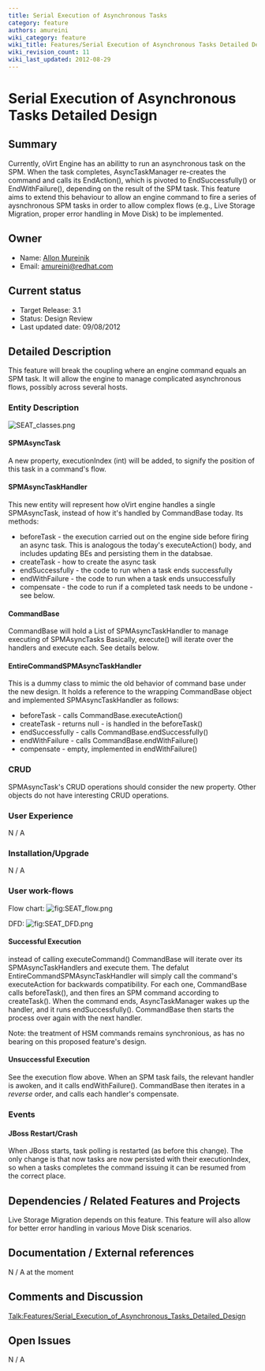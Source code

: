 ```yaml
---
title: Serial Execution of Asynchronous Tasks
category: feature
authors: amureini
wiki_category: feature
wiki_title: Features/Serial Execution of Asynchronous Tasks Detailed Design
wiki_revision_count: 11
wiki_last_updated: 2012-08-29
---
```


# Serial Execution of Asynchronous Tasks Detailed Design

## Summary

Currently, oVirt Engine has an abilitty to run an asynchronous task on the SPM. When the task completes, AsyncTaskManager re-creates the command and calls its EndAction(), which is pivoted to EndSuccessfully() or EndWithFailure(), depending on the result of the SPM task. This feature aims to extend this behaviour to allow an engine command to fire a series of aysnchronous SPM tasks in order to allow complex flows (e.g., Live Storage Migration, proper error handling in Move Disk) to be implemented.

## Owner

*   Name: [ Allon Mureinik](User:amureini)
*   Email: amureini@redhat.com

## Current status

*   Target Release: 3.1
*   Status: Design Review
*   Last updated date: 09/08/2012

## Detailed Description

This feature will break the coupling where an engine command equals an SPM task. It will allow the engine to manage complicated asynchronous flows, possibly across several hosts.

### Entity Description

![](SEAT_classes.png "SEAT_classes.png")

#### SPMAsyncTask

A new property, executionIndex (int) will be added, to signify the position of this task in a command's flow.

#### SPMAsyncTaskHandler

This new entity will represent how oVirt engine handles a single SPMAsyncTask, instead of how it's handled by CommandBase today. Its methods:

*   beforeTask - the execution carried out on the engine side before firing an async task. This is analogous the today's executeAction() body, and includes updating BEs and persisting them in the databsae.
*   createTask - how to create the async task
*   endSuccessfully - the code to run when a task ends successfully
*   endWithFailure - the code to run when a task ends unsuccessfully
*   compensate - the code to run if a completed task needs to be undone - see below.

#### CommandBase

CommandBase will hold a List of SPMAsyncTaskHandler to manage executing of SPMAsyncTasks Basically, execute() will iterate over the handlers and execute each. See details below.

#### EntireCommandSPMAsyncTaskHandler

This is a dummy class to mimic the old behavior of command base under the new design. It holds a reference to the wrapping CommandBase object and implemented SPMAsyncTaskHandler as follows:

*   beforeTask - calls CommandBase.executeAction()
*   createTask - returns null - is handled in the beforeTask()
*   endSuccessfully - calls CommandBase.endSuccessfully()
*   endWithFailure - calls CommandBase.endWithFailure()
*   compensate - empty, implemented in endWithFailure()

### CRUD

SPMAsyncTask's CRUD operations should consider the new property. Other objects do not have interesting CRUD operations.

### User Experience

N / A

### Installation/Upgrade

N / A

### User work-flows

Flow chart: ![](SEAT_flow.png "fig:SEAT_flow.png")

DFD: ![](SEAT_DFD.png "fig:SEAT_DFD.png")

#### Successful Execution

instead of calling executeCommand() CommandBase will iterate over its SPMAsyncTaskHandlers and execute them. The defalut EntireCommandSPMAsyncTaskHandler will simply call the command's executeAction for backwards compatibility. For each one, CommandBase calls beforeTask(), and then fires an SPM command according to createTask(). When the command ends, AsyncTaskManager wakes up the handler, and it runs endSuccessfully(). CommandBase then starts the process over again with the next handler.

Note: the treatment of HSM commands remains synchronious, as has no bearing on this proposed feature's design.

#### Unsuccessful Execution

See the execution flow above. When an SPM task fails, the relevant handler is awoken, and it calls endWithFailure(). CommandBase then iterates in a *reverse* order, and calls each handler's compensate.

### Events

#### JBoss Restart/Crash

When JBoss starts, task polling is restarted (as before this change). The only change is that now tasks are now persisted with their executionIndex, so when a tasks completes the command issuing it can be resumed from the correct place.

## Dependencies / Related Features and Projects

Live Storage Migration depends on this feature. This feature will also allow for better error handling in various Move Disk scenarios.

## Documentation / External references

N / A at the moment

## Comments and Discussion

<Talk:Features/Serial_Execution_of_Asynchronous_Tasks_Detailed_Design>

## Open Issues

N / A

